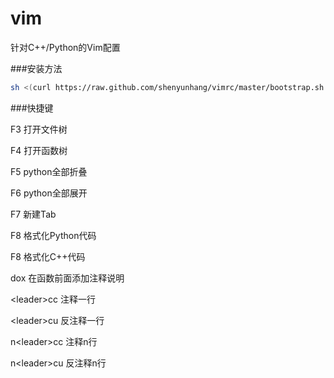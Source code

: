 # vim
针对C++/Python的Vim配置

###安装方法
```bash
sh <(curl https://raw.github.com/shenyunhang/vimrc/master/bootstrap.sh -L)
```

###快捷键

F3 打开文件树

F4 打开函数树

F5 python全部折叠

F6 python全部展开

F7 新建Tab

F8 格式化Python代码

F8 格式化C++代码

dox 在函数前面添加注释说明

\<leader\>cc 注释一行

\<leader\>cu 反注释一行

n\<leader\>cc 注释n行

n\<leader\>cu 反注释n行

